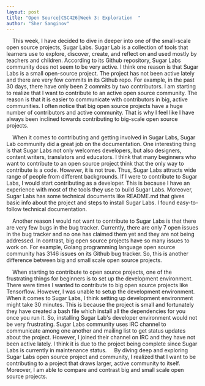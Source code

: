 ```yaml
---
layout: post
title: "Open Source|CSC426|Week 3: Exploration  "
author: "Sher Sanginov"
---
```


&nbsp;&nbsp;&nbsp;&nbsp;This week, I have decided to dive in deeper into one of the small-scale open source projects, Sugar Labs. Sugar Lab is a collection of tools that learners use to explore, discover, create, and reflect on and used mostly by teachers and children. According to its Github repository, Sugar Labs community does not seem to be very active. I think one reason is that Sugar Labs is a small open-source project. The project has not been active lately and there are very few commits in its Github repo. For example, in the past 30 days, there have only been 2 commits by two contributors. I am starting to realize that I want to contribute to an active open source community. The reason is that it is easier to communicate with contributors in big, active communities. I often notice that big open source projects have a huge number of contributors and active community. That is why I feel like I have always been inclined towards contributing to big-scale open source projects.

&nbsp;&nbsp;&nbsp;&nbsp;When it comes to contributing and getting involved in Sugar Labs, Sugar Lab community did a great job on the documentation. One interesting thing is that Sugar Labs not only welcomes developers, but also designers, content writers, translators and educators. I think that many beginners who want to contribute to an open source project think that the only way to contribute is a code. However, it is not true. Thus, Sugar Labs attracts wide range of people from different backgrounds. If I were to contribute to Sugar Labs, I would start contributing as a developer. This is because I have an experience with most of the tools they use to build Sugar Labs. Moreover, Sugar Labs has some technical documents like README.md that gives basic info about the project and steps to install Sugar Labs. I found easy-to-follow technical documentation.

&nbsp;&nbsp;&nbsp;&nbsp;Another reason I would not want to contribute to Sugar Labs is that there are very few bugs in the bug tracker. Currently, there are only 7 open issues in the bug tracker and no one has claimed them yet and they are not being addressed. In contrast, big open source projects have so many issues to work on. For example, Golang programming language open source community has 3146 issues on its Github bug tracker. So, this is another difference between big and small scale open source projects.

&nbsp;&nbsp;&nbsp;&nbsp;When starting to contribute to open source projects, one of the frustrating things for beginners is to set up the development environment. There were times I wanted to contribute to big open source projects like Tensorflow. However, I was unable to setup the development environment. When it comes to Sugar Labs, I think setting up development environment might take 30 minutes. This is because the project is small and fortunately they have created a bash file which install all the dependencies for you once you run it. So, installing Sugar Lab's developer environment would not be very frustrating. Sugar Labs community uses IRC channel to communicate among one another and mailing list to get status updates about the project. However, I joined their channel on IRC and they have not been active lately. I think it is due to the project being complete since Sugar Labs is currently in maintenance status.
&nbsp;&nbsp;&nbsp;&nbsp;By diving deep and exploring Sugar Labs open source project and community, I realized that I want to be contributing to a project that draws larger, active community to itself. Moreover, I am able to compare and contrast big and small scale open source projects.
